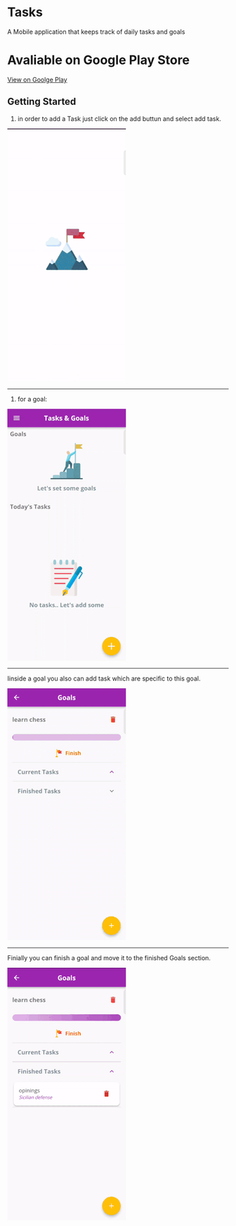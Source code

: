 # Tasks

A Mobile application that keeps track of daily tasks and goals

# Avaliable on Google Play Store
[View on Goolge Play](https://play.google.com/store/apps/details?id=com.youssefdarahem.Goals)

## Getting Started

1. in order to add a Task just click on the add buttun and select add task.

![Add Task](https://github.com/youssefdarahem/Tasks/blob/main/assets/tutorial/addTask.gif)

___

1. for a goal:

![Add Goal](https://github.com/youssefdarahem/Tasks/blob/main/assets/tutorial/addGoal.gif)

___

Iinside a goal you also can add task which are specific to this goal.

![Add Tasks for Goal](https://github.com/youssefdarahem/Tasks/blob/main/assets/tutorial/addTasksforaGoal.gif)

___

Finially you can finish a goal and move it to the finished Goals section.

![Add Tasks for Goal](https://github.com/youssefdarahem/Tasks/blob/main/assets/tutorial/finishGoal.gif)



